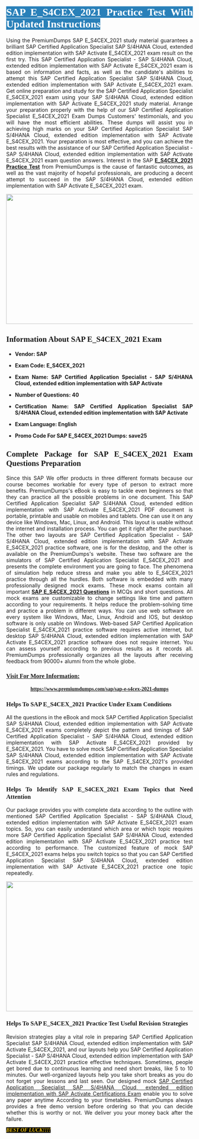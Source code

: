 <h1 style="text-align: justify;"><span style="color:#ffffff;"><span style="font-family:Georgia,serif;"><strong><span style="background-color:#2980b9;">SAP E_S4CEX_2021 Practice Test With Updated Instructions</span></strong></span></span></h1>

<p style="text-align: justify;">Using the PremiumDumps SAP E_S4CEX_2021 study material guarantees a brilliant SAP Certified Application Specialist SAP S/4HANA Cloud, extended edition implementation with SAP Activate E_S4CEX_2021 exam result on the first try. This SAP Certified Application Specialist - SAP S/4HANA Cloud, extended edition implementation with SAP Activate E_S4CEX_2021 exam is based on information and facts, as well as the candidate's abilities to attempt this SAP Certified Application Specialist SAP S/4HANA Cloud, extended edition implementation with SAP Activate E_S4CEX_2021 exam. Get online preparation and study for the SAP Certified Application Specialist E_S4CEX_2021 exam using your SAP S/4HANA Cloud, extended edition implementation with SAP Activate E_S4CEX_2021 study material. Arrange your preparation properly with the help of our SAP Certified Application Specialist E_S4CEX_2021 Exam Dumps Customers' testimonials, and you will have the most efficient abilities. These dumps will assist you in achieving high marks on your SAP Certified Application Specialist SAP S/4HANA Cloud, extended edition implementation with SAP Activate E_S4CEX_2021. Your preparation is most effective, and you can achieve the best results with the assistance of our SAP Certified Application Specialist - SAP S/4HANA Cloud, extended edition implementation with SAP Activate E_S4CEX_2021 exam question answers. Interest in the SAP <strong><a href="https://www.premiumdumps.com/sap/sap-e-s4cex-2021-dumps">E_S4CEX_2021 Practice Test</a></strong> from PremiumDumps is the cause of fantastic outcomes, as well as the vast majority of hopeful professionals, are producing a decent attempt to succeed in the SAP S/4HANA Cloud, extended edition implementation with SAP Activate E_S4CEX_2021 exam.</p>

<p style="text-align: center;"><a href="https://www.premiumdumps.com/sap/sap-e-s4cex-2021-dumps"><img alt="" src="https://i.imgur.com/P39uA2n.jpeg" style="width: 700px; height: 350px;" /></a></p>

<h2 style="text-align: justify;"><span style="font-family:Georgia,serif;"><strong>Information About SAP E_S4CEX_2021 Exam</strong></span></h2>

<ul>
	<li>
	<p style="text-align: justify;"><b>Vendor: SAP</b></p>
	</li>
	<li>
	<p style="text-align: justify;"><b>Exam Code: E_S4CEX_2021</b></p>
	</li>
	<li>
	<p style="text-align: justify;"><b>Exam Name: SAP Certified Application Specialist - SAP S/4HANA Cloud, extended edition implementation with SAP Activate</b></p>
	</li>
	<li>
	<p style="text-align: justify;"><b>Number of Questions: 40</b></p>
	</li>
	<li>
	<p style="text-align: justify;"><b>Certification Name: SAP Certified Application Specialist SAP S/4HANA Cloud, extended edition implementation with SAP Activate</b></p>
	</li>
	<li>
	<p style="text-align: justify;"><b>Exam Language: English</b></p>
	</li>
	<li>
	<p style="text-align: justify;"><b>Promo Code For SAP E_S4CEX_2021 Dumps: save25</b></p>
	</li>
</ul>

<h2 style="text-align: justify;"><span style="font-family:Georgia,serif;"><strong>Complete Package for SAP E_S4CEX_2021 Exam Questions Preparation</strong></span></h2>

<p style="text-align: justify;">Since this SAP We offer products in three different formats because our course becomes workable for every type of person to extract more benefits. PremiumDumps's eBook is easy to tackle even beginners so that they can practice all the possible problems in one document. This SAP Certified Application Specialist SAP S/4HANA Cloud, extended edition implementation with SAP Activate E_S4CEX_2021 PDF document is portable, printable and usable on mobiles and tablets. One can use it on any device like Windows, Mac, Linux, and Android. This layout is usable without the internet and installation process. You can get it right after the purchase. The other two layouts are SAP Certified Application Specialist - SAP S/4HANA Cloud, extended edition implementation with SAP Activate E_S4CEX_2021 practice software, one is for the desktop, and the other is available on the PremiumDumps's website. These two software are the simulators of SAP Certified Application Specialist E_S4CEX_2021 and presents the complete environment you are going to face. The phenomena of simulation help reduce stress and make you able to E_S4CEX_2021 practice through all the hurdles. Both software is embedded with many professionally designed mock exams. These mock exams contain all important <strong><a href="https://www.premiumdumps.com/sap/sap-e-s4cex-2021-dumps">SAP E_S4CEX_2021 Questions</a></strong> in MCQs and short questions. All mock exams are customizable to change settings like time and pattern according to your requirements. It helps reduce the problem-solving time and practice a problem in different ways. You can use web software on every system like Windows, Mac, Linux, Android and IOS, but desktop software is only usable on Windows. Web-based SAP Certified Application Specialist E_S4CEX_2021 practice software requires active internet, but desktop SAP S/4HANA Cloud, extended edition implementation with SAP Activate E_S4CEX_2021 practice software does not require internet. You can assess yourself according to previous results as it records all. PremiumDumps professionally organizes all the layouts after receiving feedback from 90000+ alumni from the whole globe.</p>

<h3><span style="font-family:Georgia,serif;"><strong><u>Visit For More Information:</u></strong></span></h3>

<p style="text-align: center;"><span style="font-size:14px;"><span style="font-family:Georgia,serif;"><strong><a href="https://www.premiumdumps.com/sap/sap-e-s4cex-2021-dumps">https://www.premiumdumps.com/sap/sap-e-s4cex-2021-dumps</a></strong></span></span></p>

<h3 style="text-align: justify;"><span style="font-family:Georgia,serif;"><strong><strong><strong>Helps To SAP E_S4CEX_2021 Practice Under Exam Conditions</strong></strong></strong></span></h3>

<p style="text-align: justify;">All the questions in the eBook and mock SAP Certified Application Specialist SAP S/4HANA Cloud, extended edition implementation with SAP Activate E_S4CEX_2021 exams completely depict the pattern and timings of SAP Certified Application Specialist - SAP S/4HANA Cloud, extended edition implementation with SAP Activate E_S4CEX_2021 provided by E_S4CEX_2021. You have to solve mock SAP Certified Application Specialist SAP S/4HANA Cloud, extended edition implementation with SAP Activate E_S4CEX_2021 exams according to the SAP E_S4CEX_2021's provided timings. We update our package regularly to match the changes in exam rules and regulations.</p>

<h3 style="text-align: justify;"><span style="font-family:Georgia,serif;"><strong><strong><strong>Helps To Identify SAP E_S4CEX_2021 Exam Topics that Need Attention</strong></strong></strong></span></h3>

<p style="text-align: justify;">Our package provides you with complete data according to the outline with mentioned SAP Certified Application Specialist - SAP S/4HANA Cloud, extended edition implementation with SAP Activate E_S4CEX_2021 exam topics. So, you can easily understand which area or which topic requires more SAP Certified Application Specialist SAP S/4HANA Cloud, extended edition implementation with SAP Activate E_S4CEX_2021 practice test according to performance. The customized feature of mock SAP E_S4CEX_2021 exams helps you switch topics so that you can SAP Certified Application Specialist SAP S/4HANA Cloud, extended edition implementation with SAP Activate E_S4CEX_2021 practice one topic repeatedly.</p>

<p style="text-align: center;"><strong><a href="https://www.premiumdumps.com/sap/sap-e-s4cex-2021-dumps"><img alt="" src="https://i.imgur.com/2KPb8yb.jpeg" style="width: 700px; height: 350px;" /></a></strong></p>

<h3 style="text-align: justify;"><span style="font-family:Georgia,serif;"><strong><strong><strong>Helps To SAP E_S4CEX_2021 Practice Test Useful Revision Strategies</strong></strong></strong></span></h3>

<p style="text-align: justify;">Revision strategies play a vital role in preparing SAP Certified Application Specialist SAP S/4HANA Cloud, extended edition implementation with SAP Activate E_S4CEX_2021, and our layouts help you SAP Certified Application Specialist - SAP S/4HANA Cloud, extended edition implementation with SAP Activate E_S4CEX_2021 practice effective techniques. Sometimes, people get bored due to continuous learning and need short breaks, like 5 to 10 minutes. Our well-organized layouts help you take short breaks as you do not forget your lessons and last seen. Our designed mock <a href="http://https://www.premiumdumps.com/sap/sap-certified-application-specialist-dumps">SAP Certified Application Specialist SAP S/4HANA Cloud, extended edition implementation with SAP Activate Certifications Exam</a> enable you to solve any paper anytime According to your timetables. PremiumDumps always provides a free demo version before ordering so that you can decide whether this is worthy or not. We deliver you your money back after the failure.</p>

<p style="text-align: justify;"><span style="color:#f1c40f;"><strong><span style="font-family:Georgia,serif;"><span style="font-size:14px;"><em><strong><span style="background-color:#000000;">BEST OF LUCK!!!!</span></strong></em></span></span></strong></span></p>
